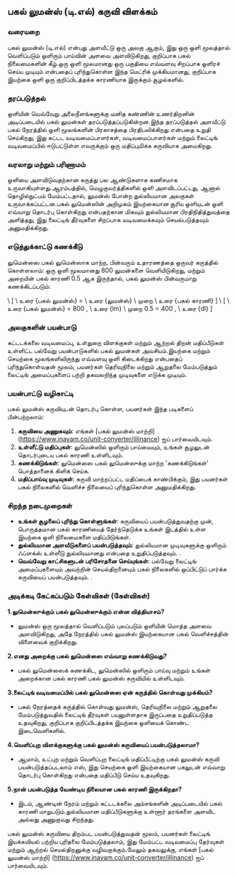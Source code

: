 ## பகல் லுமன்ஸ் (டி.எல்) கருவி விளக்கம்

### வரையறை
பகல் லுமன்ஸ் (டி.எல்) என்பது அளவீட்டு ஒரு அலகு ஆகும், இது ஒரு ஒளி மூலத்தால் வெளிப்படும் ஒளிரும் பாய்வின் அளவை அளவிடுகிறது, குறிப்பாக பகல் நிலைமைகளின் கீழ்.ஒரு ஒளி மூலமானது ஒரு பகுதியை எவ்வளவு சிறப்பாக ஒளிரச் செய்ய முடியும் என்பதைப் புரிந்துகொள்ள இந்த மெட்ரிக் முக்கியமானது, குறிப்பாக இயற்கை ஒளி ஒரு குறிப்பிடத்தக்க காரணியாக இருக்கும் சூழல்களில்.

### தரப்படுத்தல்
ஒளியின் வெவ்வேறு அலைநீளங்களுக்கு மனித கண்ணின் உணர்திறனின் அடிப்படையில் பகல் லுமன்கள் தரப்படுத்தப்படுகின்றன.இந்த தரப்படுத்தல் அளவீட்டு பகல் நேரத்தில் ஒளி மூலங்களின் பிரகாசத்தை பிரதிபலிக்கிறது என்பதை உறுதி செய்கிறது, இது கட்டட வடிவமைப்பாளர்கள், வடிவமைப்பாளர்கள் மற்றும் லைட்டிங் வடிவமைப்பில் ஈடுபட்டுள்ள எவருக்கும் ஒரு மதிப்புமிக்க கருவியாக அமைகிறது.

### வரலாறு மற்றும் பரிணாமம்
ஒளியை அளவிடுவதற்கான கருத்து பல ஆண்டுகளாக கணிசமாக உருவாகியுள்ளது.ஆரம்பத்தில், மெழுகுவர்த்திகளில் ஒளி அளவிடப்பட்டது, ஆனால் தொழில்நுட்பம் மேம்பட்டதால், லுமன்ஸ் போன்ற துல்லியமான அலகுகள் உருவாக்கப்பட்டன.பகல் லுமென்ஸின் அறிமுகம் இயற்கையான சூரிய ஒளியுடன் ஒளி எவ்வாறு தொடர்பு கொள்கிறது என்பதற்கான மிகவும் துல்லியமான பிரதிநிதித்துவத்தை அளித்தது, இது லைட்டிங் தீர்வுகளை சிறப்பாக வடிவமைக்கவும் செயல்படுத்தவும் அனுமதிக்கிறது.

### எடுத்துக்காட்டு கணக்கீடு
லுமென்ஸை பகல் லுமென்ஸாக மாற்ற, பின்வரும் உதாரணத்தை ஒருவர் கருத்தில் கொள்ளலாம்: ஒரு ஒளி மூலமானது 800 லுமன்களை வெளியிடுகிறது, மற்றும் அறையின் பகல் காரணி 0.5 ஆக இருந்தால், பகல் லுமன்ஸ் பின்வருமாறு கணக்கிடப்படும்:

\ [
\ உரை {பகல் லுமன்ஸ்} = \ உரை {லுமன்ஸ்} \ முறை \ உரை {பகல் காரணி}
\]
\ [
\ உரை {பகல் லுமன்ஸ்} = 800 \, \ உரை {lm} \ முறை 0.5 = 400 \, \ உரை {dl}
\]

### அலகுகளின் பயன்பாடு
கட்டடக்கலை வடிவமைப்பு, உள்துறை விளக்குகள் மற்றும் ஆற்றல் திறன் மதிப்பீடுகள் உள்ளிட்ட பல்வேறு பயன்பாடுகளில் பகல் லுமன்கள் அவசியம்.இயற்கை மற்றும் செயற்கை மூலங்களிலிருந்து எவ்வளவு ஒளி கிடைக்கிறது என்பதைப் புரிந்துகொள்வதன் மூலம், பயனர்கள் தெரிவுநிலை மற்றும் ஆறுதலை மேம்படுத்தும் லைட்டிங் அமைப்புகளைப் பற்றி தகவலறிந்த முடிவுகளை எடுக்க முடியும்.

### பயன்பாட்டு வழிகாட்டி
பகல் லுமன்ஸ் கருவியுடன் தொடர்பு கொள்ள, பயனர்கள் இந்த படிகளைப் பின்பற்றலாம்:
1. **கருவியை அணுகவும்**: எங்கள் [பகல் லுமன்ஸ் மாற்றி] (https://www.inayam.co/unit-converter/illinance) ஐப் பார்வையிடவும்.
2. **உள்ளீட்டு மதிப்புகள்**: லுமென்ஸில் ஒளிரும் பாய்வையும், உங்கள் சூழலுடன் தொடர்புடைய பகல் காரணி உள்ளிடவும்.
3. **கணக்கிடுங்கள்**: லுமென்ஸை பகல் லுமென்ஸுக்கு மாற்ற 'கணக்கிடுங்கள்' பொத்தானைக் கிளிக் செய்க.
4. **மதிப்பாய்வு முடிவுகள்**: கருவி மாற்றப்பட்ட மதிப்பைக் காண்பிக்கும், இது பயனர்கள் பகல் நிலைகளில் வெளிச்ச நிலையைப் புரிந்துகொள்ள அனுமதிக்கிறது.

### சிறந்த நடைமுறைகள்
- **உங்கள் சூழலைப் புரிந்து கொள்ளுங்கள்**: கருவியைப் பயன்படுத்துவதற்கு முன், பொருத்தமான பகல் காரணியைத் தேர்ந்தெடுக்க உங்கள் இடத்தில் உள்ள இயற்கை ஒளி நிலைமைகளை மதிப்பிடுங்கள்.
- **துல்லியமான அளவீடுகளைப் பயன்படுத்தவும்**: துல்லியமான முடிவுகளுக்கு ஒளிரும் ஃப்ளக்ஸ் உள்ளீடு துல்லியமானது என்பதை உறுதிப்படுத்தவும்.
.
- **வெவ்வேறு காட்சிகளுடன் பரிசோதனை செய்யுங்கள்**: பல்வேறு லைட்டிங் அமைப்புகளையும் அவற்றின் செயல்திறனையும் பகல் நிலைகளில் ஒப்பிட்டுப் பார்க்க கருவியைப் பயன்படுத்தவும்.
.

### அடிக்கடி கேட்கப்படும் கேள்விகள் (கேள்விகள்)

 **1.லுமென்ஸுக்கும் பகல் லுமென்ஸுக்கும் என்ன வித்தியாசம்?**
- லுமன்ஸ் ஒரு மூலத்தால் வெளிப்படும் புலப்படும் ஒளியின் மொத்த அளவை அளவிடுகிறது, அதே நேரத்தில் பகல் லுமன்ஸ் இயற்கையான பகல் வெளிச்சத்தின் விளைவைக் குறிக்கிறது.

 **2.எனது அறைக்கு பகல் லுமென்ஸை எவ்வாறு கணக்கிடுவது?**
- பகல் லுமென்ஸைக் கணக்கிட, லுமென்ஸில் ஒளிரும் பாய்வு மற்றும் உங்கள் அறைக்கான பகல் காரணி பகல் லுமன்ஸ் கருவியில் உள்ளிடவும்.

 **3.லைட்டிங் வடிவமைப்பில் பகல் லுமென்ஸை ஏன் கருத்தில் கொள்வது முக்கியம்?**
- பகல் நேரத்தைக் கருத்தில் கொள்வது லுமன்ஸ், தெரிவுநிலை மற்றும் ஆறுதலை மேம்படுத்துவதில் லைட்டிங் தீர்வுகள் பயனுள்ளதாக இருப்பதை உறுதிப்படுத்த உதவுகிறது, குறிப்பாக குறிப்பிடத்தக்க இயற்கை ஒளியைக் கொண்ட இடைவெளிகளில்.

 **4.வெளிப்புற விளக்குகளுக்கு பகல் லுமன்ஸ் கருவியைப் பயன்படுத்தலாமா?**
- ஆமாம், உட்புற மற்றும் வெளிப்புற லைட்டிங் மதிப்பீட்டிற்கு பகல் லுமன்ஸ் கருவி பயன்படுத்தப்படலாம் எஸ், இது செயற்கை ஒளி இயற்கையான பகலுடன் எவ்வாறு தொடர்பு கொள்கிறது என்பதை மதிப்பீடு செய்ய உதவுகிறது.

 **5.நான் பயன்படுத்த வேண்டிய நிலையான பகல் காரணி இருக்கிறதா?**
- இடம், ஆண்டின் நேரம் மற்றும் கட்டடக்கலை அம்சங்களின் அடிப்படையில் பகல் காரணி மாறுபடும்.துல்லியமான மதிப்பீடுகளுக்கு உள்ளூர் தரங்களை அளவிட அல்லது அணுகுவது சிறந்தது.

பகல் லுமன்ஸ் கருவியை திறம்பட பயன்படுத்துவதன் மூலம், பயனர்கள் லைட்டிங் இயக்கவியல் பற்றிய புரிதலை மேம்படுத்தலாம், இது மேம்பட்ட வடிவமைப்பு தேர்வுகள் மற்றும் ஆற்றல் செயல்திறனுக்கு வழிவகுக்கும்.மேலும் தகவலுக்கு, எங்கள் [பகல் லுமன்ஸ் மாற்றி] (https://www.inayam.co/unit-converter/illinance) ஐப் பார்வையிடவும்.
